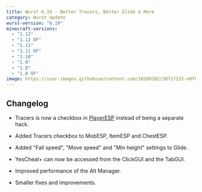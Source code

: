 ```yaml
---
title: Wurst 6.19 - Better Tracers, Better Glide & More
category: Wurst Update
wurst-version: "6.19"
minecraft-versions:
  - "1.12"
  - "1.12 OF"
  - "1.11"
  - "1.11 OF"
  - "1.10"
  - "1.9"
  - "1.8"
  - "1.8 OF"
image: https://user-images.githubusercontent.com/10100202/38717225-e9f8aad2-3ee5-11e8-8d04-2b5af09d17da.jpg
---
```

## Changelog

- Tracers is now a checkbox in [PlayerESP](https://wiki.wurstclient.net/playeresp) instead of being a separate hack.

- Added Tracers checkbox to MobESP, ItemESP and ChestESP.

- Added "Fall speed", "Move speed" and "Min height" settings to Glide.

- YesCheat+ can now be accessed from the ClickGUI and the TabGUI.

- Improved performance of the Alt Manager.

- Smaller fixes and improvements.
